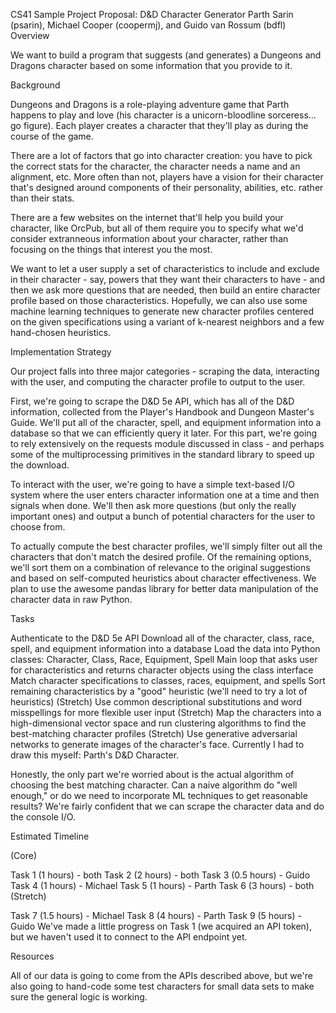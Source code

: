 CS41 Sample Project Proposal: D&D Character Generator
Parth Sarin (psarin), Michael Cooper (coopermj), and Guido van Rossum (bdfl)
Overview

We want to build a program that suggests (and generates) a Dungeons and Dragons character based on some information that you provide to it.

Background

Dungeons and Dragons is a role-playing adventure game that Parth happens to play and love (his character is a unicorn-bloodline sorceress... go figure). Each player creates a character that they'll play as during the course of the game.

There are a lot of factors that go into character creation: you have to pick the correct stats for the character, the character needs a name and an alignment, etc. More often than not, players have a vision for their character that's designed around components of their personality, abilities, etc. rather than their stats.

There are a few websites on the internet that'll help you build your character, like OrcPub, but all of them require you to specify what we'd consider extranneous information about your character, rather than focusing on the things that interest you the most.

We want to let a user supply a set of characteristics to include and exclude in their character - say, powers that they want their characters to have - and then we ask more questions that are needed, then build an entire character profile based on those characteristics. Hopefully, we can also use some machine learning techniques to generate new character profiles centered on the given specifications using a variant of k-nearest neighbors and a few hand-chosen heuristics.

Implementation Strategy

Our project falls into three major categories - scraping the data, interacting with the user, and computing the character profile to output to the user.

First, we're going to scrape the D&D 5e API, which has all of the D&D information, collected from the Player's Handbook and Dungeon Master's Guide. We'll put all of the character, spell, and equipment information into a database so that we can efficiently query it later. For this part, we're going to rely extensively on the requests module discussed in class - and perhaps some of the multiprocessing primitives in the standard library to speed up the download.

To interact with the user, we're going to have a simple text-based I/O system where the user enters character information one at a time and then signals when done. We'll then ask more questions (but only the really important ones) and output a bunch of potential characters for the user to choose from.

To actually compute the best character profiles, we'll simply filter out all the characters that don't match the desired profile. Of the remaining options, we'll sort them on a combination of relevance to the original suggestions and based on self-computed heuristics about character effectiveness. We plan to use the awesome pandas library for better data manipulation of the character data in raw Python.

Tasks

Authenticate to the D&D 5e API
Download all of the character, class, race, spell, and equipment information into a database
Load the data into Python classes: Character, Class, Race, Equipment, Spell
Main loop that asks user for characteristics and returns character objects using the class interface
Match character specifications to classes, races, equipment, and spells
Sort remaining characteristics by a "good" heuristic (we'll need to try a lot of heuristics)
(Stretch) Use common descriptional substitutions and word misspellings for more flexible user input
(Stretch) Map the characters into a high-dimensional vector space and run clustering algorithms to find the best-matching character profiles
(Stretch) Use generative adversarial networks to generate images of the character's face. Currently I had to draw this myself:
Parth's D&D Character.

Honestly, the only part we're worried about is the actual algorithm of choosing the best matching character. Can a naive algorithm do "well enough," or do we need to incorporate ML techniques to get reasonable results? We're fairly confident that we can scrape the character data and do the console I/O.

Estimated Timeline

(Core)

Task 1 (1 hours) - both
Task 2 (2 hours) - both
Task 3 (0.5 hours) - Guido
Task 4 (1 hours) - Michael
Task 5 (1 hours) - Parth
Task 6 (3 hours) - both
(Stretch)

Task 7 (1.5 hours) - Michael
Task 8 (4 hours) - Parth
Task 9 (5 hours) - Guido
We've made a little progress on Task 1 (we acquired an API token), but we haven't used it to connect to the API endpoint yet.

Resources

All of our data is going to come from the APIs described above, but we're also going to hand-code some test characters for small data sets to make sure the general logic is working.
